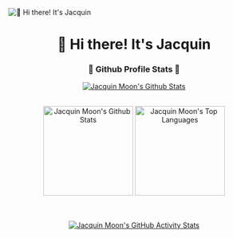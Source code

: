 ![👋 Hi there! It's Jacquin](https://static.wixstatic.com/media/53fad0_ce0704caa0174d6aa9b2b8101a62fa77~mv2.gif)

<div id="toc">
  <ul align="center" style="list-style: none">
    <summary>
      <h1>
        👋 Hi there! It's Jacquin
      </h1>
    </summary>
  </ul>
</div>

<h3 align="center">🚀 Github Profile Stats 🚀</h3>

<div align="center">
  
[![Jacquin Moon's Github Stats](https://streak-stats.demolab.com?user=jacquindev&count_private=true&show_icons=true&theme=catppuccin-macchiato&hide_border=true&border_radius=15px)](https://git.io/streak-stats)

</div>

<br/>

<div align="center">
<a href="https://github.com/anuraghazra/github-readme-stats"><img alt="Jacquin Moon's Github Stats" src="https://denvercoder1-github-readme-stats.vercel.app/api/?username=jacquindev&show_icons=true&include_all_commits=true&count_private=true&theme=react&hide_border=true&border_radius=15px&bg_color=24273A&title_color=C6A0F6&icon_color=8BD5CA" height="180px"/></a>
<a href="https://github.com/anuraghazra/github-readme-stats"><img alt="Jacquin Moon's Top Languages" src="https://denvercoder1-github-readme-stats.vercel.app/api/top-langs/?username=jacquindev&langs_count=8&layout=compact&theme=react&hide_border=true&border_radius=15px&bg_color=24273A&title_color=C6A0F6&icon_color=8BD5CA" height="180px"/></a>
</div>

<br/>
<br/>

<div align="center">
  
[![Jacquin Moon's GitHub Activity Stats](https://github-readme-activity-graph.vercel.app/graph?username=jacquindev&bg_color=1E1E2E&color=94E2D5&line=CBA6F7&point=CDD6F4&hide_border=true)](https://github.com/ashutosh00710/github-readme-activity-graph)

</div>

<!---
- 👋 Hi, I’m @jacquindev
- 👀 I’m interested in ...
- 🌱 I’m currently learning ...
- 💞️ I’m looking to collaborate on ...
- 📫 How to reach me ...
- 😄 Pronouns: ...
- ⚡ Fun fact: ...


jacquindev/jacquindev is a ✨ special ✨ repository because its `README.md` (this file) appears on your GitHub profile.
You can click the Preview link to take a look at your changes.
--->
